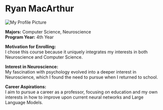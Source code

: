 # Ryan MacArthur

![My Profile Picture](https://github.com/username/repo/raw/main/image.png)

**Majors:** Computer Science, Neuroscience  
**Program Year:** 4th Year

**Motivation for Enrolling:**  
I chose this course because it uniquely integrates my interests in both Neuroscience and Computer Science.

**Interest in Neuroscience:**  
My fascination with psychology evolved into a deeper interest in Neuroscience, which I found the need to pursue when I returned to school.

**Career Aspirations:**  
I aim to pursue a career as a professor, focusing on education and my own interests in how to improve upon current neural networks and Large Language Models.
